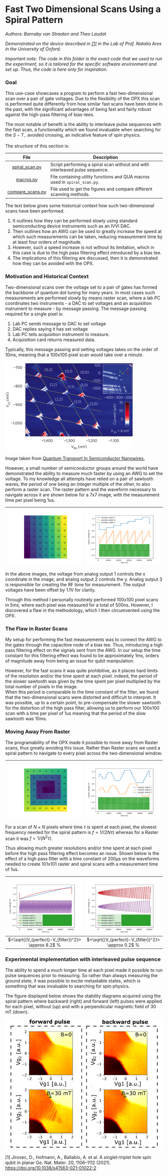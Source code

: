 # Fast Two Dimensional Scans Using a Spiral Pattern

*Authors: Barnaby van Straaten and Theo Laudat*

*Demonstrated on the device described in [[1]](https://www.nature.com/articles/s41563-021-01022-2?proof=t%2529) in the Lab of Prof. Natalia Ares in the University of Oxford.*

*Important note: The code in this folder is the exact code that we used to run the experiment, 
so it is tailored for the specific software environment and set up. Thus, the code is here only for inspiration.*

### Goal
This use-case showcases a program to perform a fast two-dimensional scan over a pair of gate voltages. 
Due to the flexibility of the OPX this scan is performed quite differently from how similar fast scans have been done 
in the past, with the significant advantages of being fast and fairly robust against the high-pass filtering of bias-tees. 

The most notable of benefit is the ability to interleave pulse sequences with the fast scan, a functionality which we 
found invaluable when searching for the $S-T_{-}$ avoided crossing, an indicative feature of spin physics. 

The structure of this section is: 

|                 File                 | Description                                                                  |
|:------------------------------------:|------------------------------------------------------------------------------|
|   [spiral_scan.py](spiral_scan.py)   | Script performing a spiral scan without and with interleaved pulse sequence. |
|        [macros.py](macros.py)        | File containing utility functions and QUA macros used in `spiral_scan.py`.   |
| [compare_scans.py](compare_scans.py) | File used to get the figures and compare different scanning methods.         |

The text below gives some historical context how such two-dimensional scans have been performed. 

1. It outlines how they can be performed slowly using standard semiconducting device instruments such as an IVVI DAC. 
2. Then outlines how an AWG can be used to greatly increase the speed at which such measurements can be taken, 
  reducing measurement time by at least four orders of magnitude. 
3. However, such a speed increase is not without its limitation, which in this case is due to the high pass filtering 
  effect introduced by a bias tee. 
4. The implications of this filtering are discussed, then it is demonstrated how they can be avoided with the OPX.


### Motivation and Historical Context

Two-dimensional scans over the voltage set to a pair of gates has formed the backbone of quantum dot tuning for many years. 
In most cases such measurements are performed slowly by means raster scan, where a lab PC coordinates two 
instruments - a DAC to set voltages and an acquisition instrument to measure - by message passing. 
The message passing required for a single pixel is: 

1. Lab PC sends message to DAC to set voltage
2. DAC replies saying it has set voltage
3. Lab PC tells acquisition instrument to measure.
4. Acquisition card returns measured data. 

Typically, this message passing and setting voltages takes on the order of 10ms, meaning that a 100x100 pixel scan would take over a minute. 

![HoleDoubleDotStabilityDiagram](./_images/HoleDoubleDotStabilityDiagram.png)

Image taken from [Quantum Transport In Semiconductor Nanowires.](https://homepages.spa.umn.edu/~vpribiag/researchPages/Quantum-Transport-in-Semiconductor-Nanowires.php)

However, a small number of semiconductor groups around the world have demonstrated the ability to measure much faster by using an AWG to set the voltage. To my knowledge all attempts have relied on a pair of sawtooth waves, the period of one being an integer multiple of the other, to also perform a raster scan. The raster pattern and the waveform necessary to navigate across it are shown below for a 7x7 image, with the measurement time per pixel being 1us. 

|  ![Raster_Scan](./_images/Raster_Scan.png)  |  ![Raster_Waveform](./_images/Raster_Waveform.png)  |
|:-------------------------------------------:|:---------------------------------------------------:|

In the above images, the voltage from analog output 1 controls the x coordinate in the image, and analog output 2 controls the y. 
Analog output 3 is responsible for creating the RF tone for measurement. The output voltages have been offset by 1.1V for clarity. 

Through this method I personally routinely performed 100x100 pixel scans in 5ms, where each pixel was measured for a total of 500ns. 
However, I discovered a flaw in the methodology, which I then circumvented using the OPX. 

### The Flaw in Raster Scans

My setup for performing the fast measurements was to connect the AWG to the gates through the capacitive node of a bias tee. 
Thus, introducing a high pass filtering effect on the signals sent from the AWG. In our setup the time constant for this 
filtering effect was found to be approximately 1ms, orders of magnitude away from being an issue for qubit manipulation. 

However, for the fast scans it was quite prohibitive, as it places hard limits of the resolution and/or the time spent 
at each pixel. 
indeed, the period of the slower sawtooth was given by the time spent per pixel multiplied by the total number of pixels 
in the image.  
When this period is comparable to the time constant of the filter, we found that the two-dimensional scans 
were distorted and difficult to interpret. 
It was possible, up to a certain point, to pre-compensate the slower sawtooth for the distortion of the high pass filter, 
allowing us to perform our 100x100 scan with a time per pixel of 1us meaning that the period of the slow sawtooth was 10ms. 

### Moving Away From Raster

The programability of the OPX made it possible to move away from Raster scans, thus greatly avoiding this issue. 
Rather than Raster scans we used a spiral pattern to navigate to every pixel across the two-dimensional window. 

|  ![Spiral_Scan](./_images/Spiral_Scan.png) | ![Spiral_Waveform](./_images/Spiral_Waveform.png)  |
|-------------------------------------------:|:---------------------------------------------------|

For a scan of $N \times N$  pixels where time $\tau$ is spent at each pixel, the slowest frequency needed for the spiral 
pattern is $f=1/(2N\tau)$ whereas for a Raster scan it was $f=1/(N^2\tau)$.

Thus allowing much greater resolutions and/or time spent at each pixel before the high pass filtering effect becomes an issue. 
Shown below is the effect of a high pass filter with a time constant of 200µs on the waveforms needed to create 101x101 raster and spiral scans with a measurement time of 1us. 


| <img src="./_images/raster_wo_w_filter.png" alt="raster_wo_w_filter" style="zoom: 67%;" /> | <img src="./_images/spiral_wo_w_filter.png" alt="spiral_wo_w_filter" style="zoom: 67%;" /> |
|:------------------------------------------------------------------------------------------:|:------------------------------------------------------------------------------------------:|
|                    $<\sqrt{(V_{perfect}-V_{filter})^2}> \approx 8.2$ %                     |                    $<\sqrt{(V_{perfect}-V_{filter})^2}> \approx 0.2$ %                     |

### Experimental implementation with interleaved pulse sequence

The ability to spend a much longer time at each pixel made it possible to run pulse sequences prior to measuring. 
So rather than always measuring the ground state, it was possible to excite metastable states, 
which is something that was invaluable to searching for spin physics. 

The figure displayed below shows the stability diagrams acquired using the spiral pattern where backward (right) and 
forward (left) pulses were applied for each pixel, without (up) and with a perpendicular magnetic field of 30 mT (down).

 <img src="./_images/data.PNG" alt="raster_unfiltered" style="zoom: 67%;" />

<a id="1">[1]</a> Jirovec, D., Hofmann, A., Ballabio, A. et al. A singlet-triplet hole spin qubit in planar Ge. Nat. Mater. 20, 1106–1112 (2021). https://doi.org/10.1038/s41563-021-01022-2
